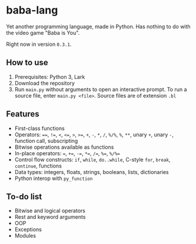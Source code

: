 # baba-lang

Yet another programming language, made in Python. Has nothing to do with the video game "Baba is You".

Right now in version `0.3.1`.

## How to use
1. Prerequisites: Python 3, Lark
2. Download the repository
3. Run `main.py` without arguments to open an interactive prompt. To run a source file, enter `main.py <file>`. Source files are of extension `.bl`

## Features
- First-class functions
- Operators: `==`, `!=`, `<`, `<=`, `>`, `>=`, `+`, `-`, `*`, `/`, `%/%`, `%`, `**`, unary `+`, unary `-`, function call, subscripting
- Bitwise operations available as functions
- In-place operators: `=`, `+=`, `-=`, `*=`, `/=`, `%=`, `%/%=`
- Control flow constructs: `if`, `while`, `do..while`, C-style `for`, `break`, `continue`, functions
- Data types: integers, floats, strings, booleans, lists, dictionaries
- Python interop with `py_function`

## To-do list
- Bitwise and logical operators
- Rest and keyword arguments
- OOP
- Exceptions
- Modules
